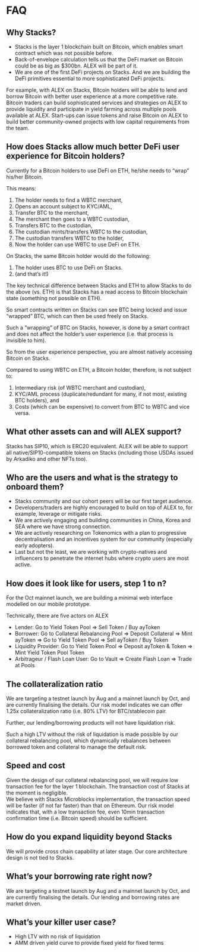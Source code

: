 # FAQ

## Why Stacks?

* Stacks is the layer 1 blockchain built on Bitcoin, which enables smart contract which was not possible before. 
* Back-of-envelope calculation tells us that the DeFi market on Bitcoin could be as big as $300bn. ALEX will be part of it.
* We are one of the first DeFi projects on Stacks. And we are building the DeFi primitives essential to more sophisticated DeFi projects.

For example, with ALEX on Stacks, Bitcoin holders will be able to lend and borrow Bitcoin with better user experience at a more competitive rate. Bitcoin traders can build sophisticated services and strategies on ALEX to provide liquidity and participate in yield farming across multiple pools available at ALEX. Start-ups can issue tokens and raise Bitcoin on ALEX to build better community-owned projects with low capital requirements from the team.

## How does Stacks allow much better DeFi user experience for Bitcoin holders?

Currently for a Bitcoin holders to use DeFi on ETH, he/she needs to “wrap” his/her Bitcoin.

This means:

1. The holder needs to find a WBTC merchant, 
2. Opens an account subject to KYC/AML,
3. Transfer BTC to the merchant,
4. The merchant then goes to a WBTC custodian,
5. Transfers BTC to the custodian,
6. The custodian mints/transfers WBTC to the custodian,
7. The custodian transfers WBTC to the holder,
8. Now the holder can use WBTC to use DeFi on ETH.

On Stacks, the same Bitcoin holder would do the following:

1. The holder uses BTC to use DeFi on Stacks.
2. \(and that’s it!\)

The key technical difference between Stacks and ETH to allow Stacks to do the above \(vs. ETH\) is that Stacks has a read access to Bitcoin blockchain state \(something not possible on ETH\).

So smart contracts written on Stacks can see BTC being locked and issue “wrapped” BTC, which can then be used freely on Stacks.

Such a “wrapping” of BTC on Stacks, however, is done by a smart contract and does not affect the holder’s user experience \(i.e. that process is invisible to him\).

So from the user experience perspective, you are almost natively accessing Bitcoin on Stacks.

Compared to using WBTC on ETH, a Bitcoin holder, therefore, is not subject to:

1. Intermediary risk \(of WBTC merchant and custodian\),
2. KYC/AML process \(duplicate/redundant for many, if not most, existing BTC holders\), and
3. Costs \(which can be expensive\) to convert from BTC to WBTC and vice versa.

## What other assets can and will ALEX support?

Stacks has SIP10, which is ERC20 equivalent. ALEX will be able to support all native/SIP10-compatible tokens on Stacks \(including those USDAs issued by Arkadiko and other NFTs too\).

## Who are the users and what is the strategy to onboard them?

* Stacks community and our cohort peers will be our first target audience.
* Developers/traders are highly encouraged to build on top of ALEX to, for example, leverage or mitigate risks.
* We are actively engaging and building communities in China, Korea and SEA where we have strong connection.
* We are actively researching on Tokenomics with a plan to progressive decentralisation and an incentives system for our community \(especially early adopters\).
* Last but not the least, we are working with crypto-natives and influencers to penetrate the internet hubs where crypto users are most active.

## How does it look like for users, step 1 to n?

For the Oct mainnet launch, we are building a minimal web interface modelled on our mobile prototype.

Technically, there are five actors on ALEX

* Lender: Go to Yield Token Pool =&gt; Sell Token / Buy ayToken
* Borrower: Go to Collateral Rebalancing Pool =&gt; Deposit Collateral =&gt; Mint ayToken =&gt; Go to Yield Token Pool =&gt; Sell ayToken / Buy Token
* Liquidity Provider: Go to Yield Token Pool =&gt; Deposit ayToken & Token =&gt; Mint Yield Token Pool Token
* Arbitrageur / Flash Loan User: Go to Vault =&gt; Create Flash Loan =&gt; Trade at Pools

## The collateralization ratio 

We are targeting a testnet launch by Aug and a mainnet launch by Oct, and are currently finalising the details. Our risk model indicates we can offer 1.25x collateralization ratio \(i.e. 80% LTV\) for BTC/stablecoin pair.

Further, our lending/borrowing products will not have liquidation risk.

Such a high LTV without the risk of liquidation is made possible by our collateral rebalancing pool, which dynamically rebalances between borrowed token and collateral to manage the default risk.

## Speed and cost

Given the design of our collateral rebalancing pool, we will require low transaction fee for the layer 1 blockchain. The transaction cost of Stacks at the moment is negligible.   
We believe with Stacks Microblocks implementation, the transaction speed will be faster \(if not far faster\) than that on Ethereum. Our risk model indicates that, with a low transaction fee, even 10min transaction confirmation time \(i.e. Bitcoin speed\) should be sufficient.

## How do you expand liquidity beyond Stacks 

We will provide cross chain capability at later stage. Our core architecture design is not tied to Stacks.

## What’s your borrowing rate right now?

We are targeting a testnet launch by Aug and a mainnet launch by Oct, and are currently finalising the details. Our lending and borrowing rates are market driven.

## What’s your killer user case? 

* High LTV with no risk of liquidation
* AMM driven yield curve to provide fixed yield for fixed terms

